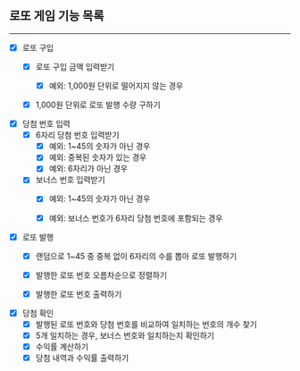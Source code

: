 ## 로또 게임 기능 목록

---

- [x]  로또 구입
    - [x]  로또 구입 금액 입력받기
        - [x]  예외: 1,000원 단위로 떨어지지 않는 경우
    - [x]  1,000원 단위로 로또 발행 수량 구하기
   

- [x]  당첨 번호 입력
    - [x]  6자리 당첨 번호 입력받기
        - [x]  예외: 1~45의 숫자가 아닌 경우
        - [x]  예외: 중복된 숫자가 있는 경우
        - [x]  예외: 6자리가 아닌 경우
    - [x]  보너스 번호 입력받기
        - [x]  예외: 1~45의 숫자가 아닌 경우
        - [x]  예외: 보너스 번호가 6자리 당첨 번호에 포함되는 경우 
   

- [x]  로또 발행
    - [x]  랜덤으로 1~45 중 중복 없이 6자리의 수를 뽑아 로또 발행하기
    - [x]  발행한 로또 번호 오름차순으로 정렬하기
    - [x]  발행한 로또 번호 출력하기
   

- [x]  당첨 확인
    - [x]  발행된 로또 번호와 당첨 번호를 비교하여 일치하는 번호의 개수 찾기
    - [x]  5개 일치하는 경우, 보너스 번호와 일치하는지 확인하기
    - [x]  수익률 계산하기
    - [x]  당첨 내역과 수익률 출력하기